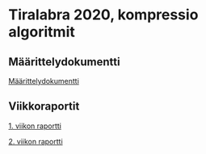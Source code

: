 # Tiralabra 2020, kompressio algoritmit

## Määrittelydokumentti

[Määrittelydokumentti](https://github.com/HegePI/tiralabra-2020-tiedon-tiivistys/blob/master/maarittelydokumentti.md)

## Viikkoraportit

[1. viikon raportti](https://github.com/HegePI/tiralabra-2020-tiedon-tiivistys/blob/master/dokumentaatio/viikkoraportit/viikko1.md)

[2. viikon raportti](https://github.com/HegePI/tiralabra-2020-tiedon-tiivistys/blob/master/dokumentaatio/viikkoraportit/viikko2.md)
